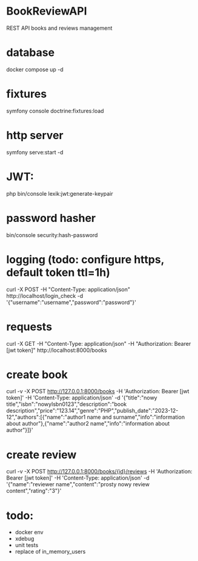 # BookReviewAPI
REST API books and reviews management

# database
docker compose up -d

# fixtures
symfony console doctrine:fixtures:load

# http server
symfony serve:start -d

# JWT:
php bin/console lexik:jwt:generate-keypair

# password hasher
bin/console security:hash-password

# logging (todo: configure https, default token ttl=1h)
curl -X POST -H "Content-Type: application/json" http://localhost/login_check -d '{"username":"username","password":"password"}'

# requests
curl -X GET -H "Content-Type: application/json" -H "Authorization: Bearer [jwt token]" http://localhost:8000/books

# create book
curl -v -X POST http://127.0.0.1:8000/books -H 'Authorization: Bearer [jwt token]' -H 'Content-Type: application/json' -d '{"title":"nowy title","isbn":"nowyIsbn0123","description":"book description","price":"123.14","genre":"PHP","publish_date":"2023-12-12","authors":[{"name":"author1 name and surname","info":"information about author"},{"name":"author2 name","info":"information about author"}]}'

# create review
curl -v -X POST http://127.0.0.1:8000/books/{id}/reviews -H 'Authorization: Bearer [jwt token]' -H 'Content-Type: application/json' -d '{"name":"reviewer name","content":"prosty nowy review content","rating":"3"}'

# todo:
- docker env
- xdebug
- unit tests
- replace of in_memory_users